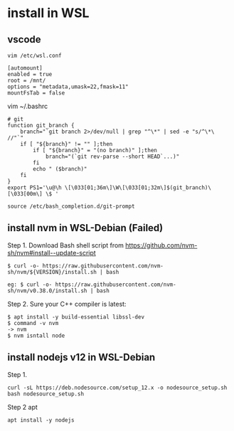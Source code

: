 # install in WSL

## vscode 



```
vim /etc/wsl.conf

[automount]
enabled = true
root = /mnt/
options = "metadata,umask=22,fmask=11"
mountFsTab = false
```

vim ~/.bashrc

```
# git
function git_branch {
    branch="`git branch 2>/dev/null | grep "^\*" | sed -e "s/^\*\ //"`"
    if [ "${branch}" != "" ];then
        if [ "${branch}" = "(no branch)" ];then
            branch="(`git rev-parse --short HEAD`...)"
        fi
        echo " ($branch)"
    fi
}
export PS1='\u@\h \[\033[01;36m\]\W\[\033[01;32m\]$(git_branch)\[\033[00m\] \$ '

source /etc/bash_completion.d/git-prompt 
```


## install nvm in WSL-Debian (Failed)

Step 1. Download Bash shell script from https://github.com/nvm-sh/nvm#install--update-script
```
$ curl -o- https://raw.githubusercontent.com/nvm-sh/nvm/${VERSION}/install.sh | bash

eg: $ curl -o- https://raw.githubusercontent.com/nvm-sh/nvm/v0.38.0/install.sh | bash
```

Step 2. Sure your C++ compiler is latest:

```
$ apt install -y build-essential libssl-dev
$ command -v nvm
-> nvm
$ nvm isntall node
```

## install nodejs v12 in WSL-Debian

Step 1. 
```
curl -sL https://deb.nodesource.com/setup_12.x -o nodesource_setup.sh
bash nodesource_setup.sh
```

Step 2 apt

```
apt install -y nodejs
```
